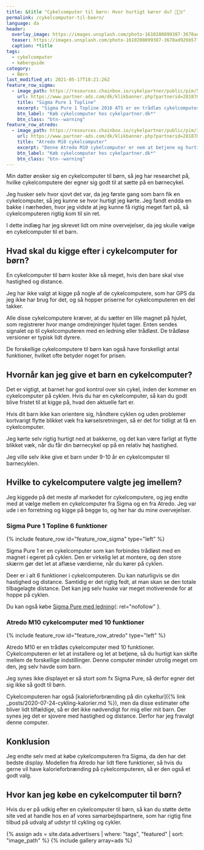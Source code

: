 ```yaml
---
title: &title "Cykelcomputer til børn: Hvor hurtigt kører du? 🚴🚴‍♀️"
permalink: /cykelcomputer-til-boern/
language: da
header:
  overlay_image: https://images.unsplash.com/photo-1610280899387-3678ad926b57?ixid=MnwxMjA3fDB8MHxwaG90by1wYWdlfHx8fGVufDB8fHx8&ixlib=rb-1.2.1&auto=format&fit=crop&w=1900&q=80
  teaser: https://images.unsplash.com/photo-1610280899387-3678ad926b57?ixid=MnwxMjA3fDB8MHxwaG90by1wYWdlfHx8fGVufDB8fHx8&ixlib=rb-1.2.1&auto=format&fit=crop&w=400&q=80
  caption: *title
tags:
  - cykelcomputer
  - køberguide
category:
  - Børn
last_modified_at: 2021-05-17T18:21:26Z
feature_row_sigma:
  - image_path: https://resources.chainbox.io/cykelpartner/public/pim/5ac503b8-83ee-42d2-89eb-feb8acbab276/4903102_B_default.jpg
    url: https://www.partner-ads.com/dk/klikbanner.php?partnerid=28187&bannerid=10706&htmlurl=https://www.cykelpartner.dk/traadloese-cykelcomputere/sigma-pure-1-ats---traadloes-cykelcomputer---trendline
    title: "Sigma Pure 1 Topline"
    excerpt: "Sigma Pure 1 Topline 2016 ATS er en trådløs cykelcomputer med 6 funktioner, som kan give dig forskellige informationer om dine cykelture. Hvis du interesserer dig for, hvor hurtigt du kører, eller hvor langt du har kørt en given dag, eller hvor langt du kører på en hel uge eller et år, er denne enhed skræddersyet til dig."
    btn_label: "Køb cykelcomputer hos cykelpartner.dk*"
    btn_class: "btn--warning"
feature_row_atredo:
  - image_path: https://resources.chainbox.io/cykelpartner/public/pim/3c41e067-55d1-4181-8b1b-9d135c39b094/AT7518110_B_default.jpg
    url: https://www.partner-ads.com/dk/klikbanner.php?partnerid=28187&bannerid=10706&htmlurl=https://www.cykelpartner.dk/traadloese-cykelcomputere/atredo---m10--cykelcomputer-med-10-funktioner---traadloes---sort
    title: "Atredo M10 cykelcomputer"
    excerpt: "Denne Atredo M10 cykelcomputer er nem at betjene og hurtig at tage i brug. Den giver dig mulighed for at skifte imellem lille display med mange informationer eller stort display med færre oplysninger."
    btn_label: "Køb cykelcomputer hos cykelpartner.dk*"
    btn_class: "btn--warning"
---
```


Min datter ønsker sig en cykelcomputer til børn, så jeg har researchet på, hvilke cykelcomputere der egner sig godt til at sætte på en børnecykel.

Jeg husker selv hvor sjovt det var, da jeg første gang som barn fik en cykelcomputer, så jeg kunne se hvor hurtigt jeg kørte. Jeg fandt endda en bakke i nærheden, hvor jeg vidste at jeg kunne få rigtig meget fart på, så cykelcomputeren rigtig kom til sin ret.

I dette indlæg har jeg skrevet lidt om mine overvejelser, da jeg skulle vælge en cykelcomputer til et barn.

## Hvad skal du kigge efter i cykelcomputer for børn?

En cykelcomputer til børn koster ikke så meget, hvis den bare skal vise hastighed og distance.

Jeg har ikke valgt at kigge på nogle af de cykelcomputere, som har GPS da jeg ikke har brug for det, og så hopper priserne for cykelcomputeren en del takker.

Alle disse cykelcomputere kræver, at du sætter en lille magnet på hjulet, som registrerer hvor mange omdrejninger hjulet tager. Enten sendes signalet op til cykelcomputeren med en ledning eller trådløst. De trådløse versioner er typisk lidt dyrere.

De forskellige cykelcomputere til børn kan også have forskelligt antal funktioner, hvilket ofte betyder noget for prisen.

## Hvornår kan jeg give et barn en cykelcomputer?

Det er vigtigt, at barnet har god kontrol over sin cykel, inden der kommer en cykelcomputer på cyklen. Hvis du har en cykelcomputer, så kan du godt blive fristet til at kigge på, hvad den aktuelle fart er.

Hvis dit barn ikke kan orientere sig, håndtere cyklen og uden problemer kortvarigt flytte blikket væk fra kørselsretningen, så er det for tidligt at få en cykelcomputer.

Jeg kørte selv rigtig hurtigt ned at bakkerne, og det kan være farligt at flytte blikket væk, når du får din børnecykel op på en relativ høj hastighed.

Jeg ville selv ikke give et barn under 9-10 år en cykelcomputer til barnecyklen.

## Hvilke to cykelcomputere valgte jeg imellem?

Jeg kiggede på det meste af markedet for cykelcomputere, og jeg endte med at vælge mellem en cykelcomputer fra Sigma og en fra Atredo. Jeg var ude i en forretning og kigge på begge to, og her har du mine overvejelser.

### Sigma Pure 1 Topline 6 funktioner

{% include feature_row id="feature_row_sigma" type="left" %}

Sigma Pure 1 er en cykelcomputer som kan forbindes trådløst med en magnet i egeret på cyklen. Den er virkelig let at montere, og den store skærm gør det let at aflæse værdierne, når du kører på cyklen.

Deer er i alt 6 funktioner i cykelcomputeren. Du kan naturligvis se din hastighed og distance. Samtidig er det rigtig fedt, at man skan se den totale tilbagelagte distance. Det kan jeg selv huske var meget motiverende for at hoppe på cyklen.

Du kan også købe [Sigma Pure med ledning](https://www.partner-ads.com/dk/klikbanner.php?partnerid=28187&bannerid=10706&htmlurl=https://www.cykelpartner.dk/cykelcomputere-med-ledning/sigma-pure-1---cykelcomputer-med-ledning---trendline){: rel="nofollow" }.

### Atredo M10 cykelcomputer med 10 funktioner

{% include feature_row id="feature_row_atredo" type="left" %}

Atredo M10 er en trådløs cykelcomputer med 10 funktioner. Cykelcomputeren er let at installere og let at betjene, så du hurtigt kan skifte mellem de forskellige indstillinger. Denne computer minder utrolig meget om den, jeg selv havde som barn.

Jeg synes ikke displayet er så stort som fx Sigma Pure, så derfor egner det sig ikke så godt til børn.

Cykelcomputeren har også [kalorieforbrænding på din cykeltur]({% link _posts/2020-07-24-cykling-kalorier.md %}), men da disse estimater ofte bliver lidt tilfældige, så er det ikke nødvendigt for mig eller mit barn. Der synes jeg det er sjovere med hastighed og distance. Derfor har jeg fravalgt denne computer.

## Konklusion

Jeg endte selv med at købe cykelcomputeren fra Sigma, da den har det bedste display. Modellen fra Atredo har lidt flere funktioner, så hvis du gerne vil have kalorieforbrænding på cykelcomputeren, så er den også et godt valg.

## Hvor kan jeg købe en cykelcomputer til børn?

Hvis du er på udkig efter en cykelcomputer til børn, så kan du støtte dette site ved at handle hos en af vores samarbejdspartnere, som har rigtig fine tilbud på udvalg af udstyr til cykling og cykler.

{% assign ads = site.data.advertisers | where: "tags", "featured" | sort: "image_path" %}
{% include gallery array=ads %}
